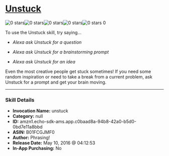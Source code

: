 # [Unstuck](http://alexa.amazon.com/#skills/amzn1.echo-sdk-ams.app.c0baad8a-94b8-42a0-b5d0-0bd7e11a8bbd)
![0 stars](../../images/ic_star_border_black_18dp_1x.png)![0 stars](../../images/ic_star_border_black_18dp_1x.png)![0 stars](../../images/ic_star_border_black_18dp_1x.png)![0 stars](../../images/ic_star_border_black_18dp_1x.png)![0 stars](../../images/ic_star_border_black_18dp_1x.png) 0

To use the Unstuck skill, try saying...

* *Alexa ask Unstuck for a question*

* *Alexa ask Unstuck for a brainstorming prompt*

* *Alexa ask Unstuck for an idea*

Even the most creative people get stuck sometimes! If you need some random inspiration or need to take a break from a current problem, ask Unstuck for a prompt and get your brain moving.

***

### Skill Details

* **Invocation Name:** unstuck
* **Category:** null
* **ID:** amzn1.echo-sdk-ams.app.c0baad8a-94b8-42a0-b5d0-0bd7e11a8bbd
* **ASIN:** B01FCGJMF0
* **Author:** Phrasing!
* **Release Date:** May 10, 2016 @ 04:12:53
* **In-App Purchasing:** No
